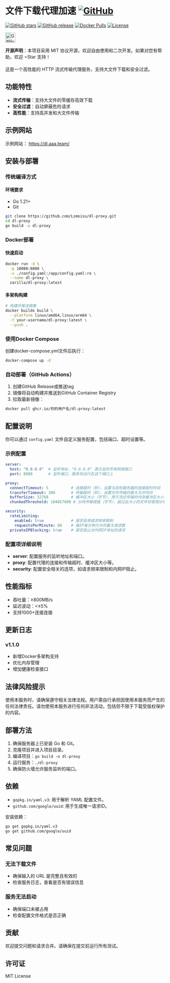 # 文件下载代理加速 [![GitHub](https://img.shields.io/badge/GitHub-Open_Source-181717?logo=github)](https://github.com/Lsmoisu/dl-proxy)

[![GitHub stars](https://img.shields.io/github/stars/Lsmoisu/dl-proxy?style=flat-square)](https://github.com/Lsmoisu/dl-proxy/stargazers)
[![GitHub release](https://img.shields.io/github/v/release/Lsmoisu/dl-proxy?include_prereleases&style=flat-square)](https://github.com/Lsmoisu/dl-proxy/releases)
[![Docker Pulls](https://img.shields.io/docker/pulls/zarilla/dl-proxy?style=flat-square)](https://hub.docker.com/r/zarilla/dl-proxy)
[![License](https://img.shields.io/badge/License-MIT-blue.svg?style=flat-square)](LICENSE)

<a href="https://github.com/Lsmoisu/dl-proxy" target="_blank">
  <img src="https://github.githubassets.com/images/modules/logos_page/GitHub-Mark.png" 
       alt="GitHub Repository" 
       width="32" 
       style="vertical-align:middle;margin-right:10px;">
</a>

**开源声明**：本项目采用 MIT 协议开源，欢迎自由使用和二次开发。如果对您有帮助，欢迎 ⭐Star 支持！

这是一个高性能的 HTTP 流式传输代理服务，支持大文件下载和安全过滤。

## 功能特性

- **流式传输**：支持大文件的零缓存高效下载
- **安全过滤**：自动屏蔽危险请求
- **高性能**：支持高并发和大文件传输

## 示例网站

示例网站：
https://dl.aaa.team/

## 安装与部署

### 传统编译方式

#### 环境要求
- Go 1.21+
- Git

```bash
git clone https://github.com/Lsmoisu/dl-proxy.git
cd dl-proxy
go build -o dl-proxy
```

### Docker部署

#### 快速启动
```bash
docker run -d \
  -p 18080:8080 \
  -v ./config.yaml:/app/config.yaml:ro \
  --name dl-proxy \
  zarilla/dl-proxy:latest
```

#### 多架构构建
```bash
# 构建并推送镜像
docker buildx build \
  --platform linux/amd64,linux/arm64 \
  -t your-username/dl-proxy:latest \
  --push .
```

### 使用Docker Compose
创建docker-compose.yml文件后执行：
```bash
docker-compose up -d
```

### 自动部署（GitHub Actions）
1. 创建GitHub Release或推送tag
2. 镜像将自动构建并推送到GitHub Container Registry
3. 拉取最新镜像：
```bash
docker pull ghcr.io/你的用户名/dl-proxy:latest
```

## 配置说明

你可以通过 `config.yaml` 文件自定义服务配置，包括端口、超时设置等。

### 示例配置

```yaml
server:
  host: "0.0.0.0"  # 监听地址，"0.0.0.0" 表示监听所有网络接口
  port: 8080       # 监听端口，服务将运行在这个端口上

proxy:
  connectTimeout: 5          # 连接超时（秒），设置与目标服务器的连接超时时间
  transferTimeout: 300       # 传输超时（秒），设置文件传输的最大允许时间
  bufferSize: 32768          # 缓冲区大小（字节），用于流式传输的内存缓冲区大小
  chunkedThreshold: 104857600 # 分块传输阈值（字节），超过此大小的文件将使用分块传输

security:
  rateLimiting:
    enabled: true            # 是否启用请求频率限制
    requestsPerMinute: 60    # 每IP每分钟允许的最大请求数
  privateIPBlocking: true    # 是否阻止对内网IP地址的请求
```

### 配置项详细说明

- **server**: 配置服务的监听地址和端口。
- **proxy**: 配置代理的连接和传输超时、缓冲区大小等。
- **security**: 配置安全相关的选项，如请求频率限制和内网IP阻止。

## 性能指标
- 吞吐量：≥800MB/s
- 延迟波动：<±5%
- 支持1000+连接连接

## 更新日志
### v1.1.0
- 新增Docker多架构支持
- 优化内存管理
- 增加健康检查接口

## 法律风险提示

使用本服务时，请确保遵守相关法律法规。用户需自行承担因使用本服务而产生的任何法律责任。请勿使用本服务进行任何非法活动，包括但不限于下载受版权保护的内容。

## 部署方法

1. 确保服务器上已安装 Go 和 Git。
2. 克隆项目并进入项目目录。
3. 编译项目：`go build -o dl-proxy`
4. 运行服务：`./dl-proxy`
5. 确保防火墙允许服务监听的端口。

## 依赖

- `gopkg.in/yaml.v3`: 用于解析 YAML 配置文件。
- `github.com/google/uuid`: 用于生成唯一请求ID。

安装依赖：

```bash
go get gopkg.in/yaml.v3
go get github.com/google/uuid
```

## 常见问题

### 无法下载文件

- 确保输入的 URL 是完整且有效的
- 检查服务日志，查看是否有错误信息

### 服务无法启动

- 确保端口未被占用
- 检查配置文件格式是否正确

## 贡献

欢迎提交问题和请求合并。请确保在提交前运行所有测试。

## 许可证

MIT License
